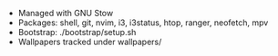 - Managed with GNU Stow
- Packages: shell, git, nvim, i3, i3status, htop, ranger, neofetch, mpv
- Bootstrap: ./bootstrap/setup.sh
- Wallpapers tracked under wallpapers/
